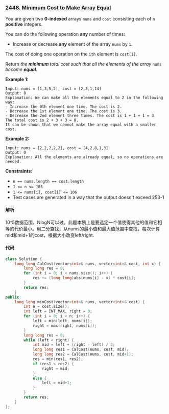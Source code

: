 ### [2448. Minimum Cost to Make Array Equal](https://leetcode.com/problems/minimum-cost-to-make-array-equal/)

You are given two **0-indexed** arrays `nums` and `cost` consisting each of `n` **positive** integers.

You can do the following operation **any** number of times:

- Increase or decrease **any** element of the array `nums` by `1`.

The cost of doing one operation on the `ith` element is `cost[i]`.

Return *the **minimum** total cost such that all the elements of the array* `nums` *become **equal***.

 

**Example 1:**

```
Input: nums = [1,3,5,2], cost = [2,3,1,14]
Output: 8
Explanation: We can make all the elements equal to 2 in the following way:
- Increase the 0th element one time. The cost is 2.
- Decrease the 1st element one time. The cost is 3.
- Decrease the 2nd element three times. The cost is 1 + 1 + 1 = 3.
The total cost is 2 + 3 + 3 = 8.
It can be shown that we cannot make the array equal with a smaller cost.
```

**Example 2:**

```
Input: nums = [2,2,2,2,2], cost = [4,2,8,1,3]
Output: 0
Explanation: All the elements are already equal, so no operations are needed.
```

 

**Constraints:**

- `n == nums.length == cost.length`
- `1 <= n <= 105`
- `1 <= nums[i], cost[i] <= 106`
- Test cases are generated in a way that the output doesn't exceed 253-1

#### 解析

10^5数据范围，NlogN可以过，此题本质上是要选定一个值使得其他的值和它相等的代价最小。用二分查找，从nums的最小值和最大值范围中查找，每次计算mid和mid+1的cost，根据大小改变left/right.

#### 代码

```c++
class Solution {
    long long CalCost(vector<int>& nums, vector<int>& cost, int x) {
        long long res = 0;
        for (int i = 0; i < nums.size(); i++) {
            res += (long long)abs(nums[i] - x) * cost[i];
        }
        return res;
    }
public:
    long long minCost(vector<int>& nums, vector<int>& cost) {
        int n = cost.size();
        int left = INT_MAX, right = 0;
        for (int i = 0; i < n; i++) {
            left = min(left, nums[i]);
            right = max(right, nums[i]);
        }
        long long res = 0;
        while (left < right) {
            int mid = left + (right - left) / 2;
            long long res1 = CalCost(nums, cost, mid);
            long long res2 = CalCost(nums, cost, mid+1);
            res = min(res1, res2);
            if (res1 < res2) {
                right = mid;
            }
            else {
                left = mid+1;
            }
        }
        return res;
    }
};
```
